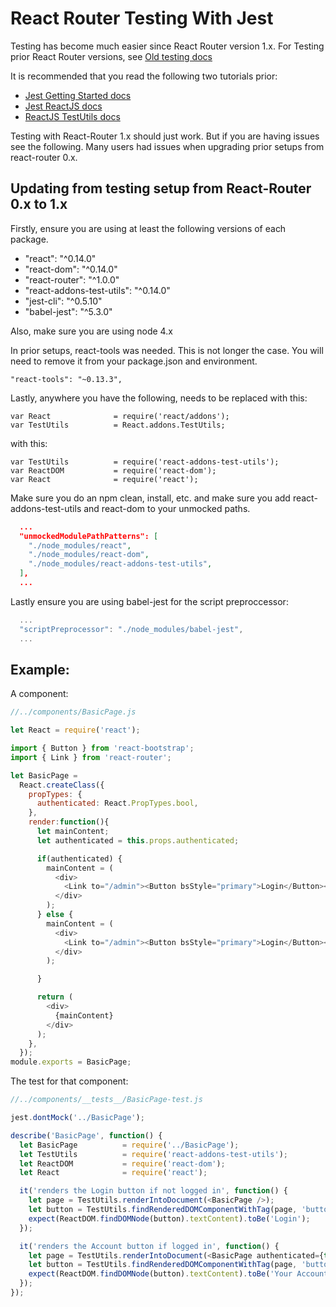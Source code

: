 React Router Testing With Jest
====================
Testing has become much easier since React Router version 1.x. For Testing prior React Router versions, see   [Old testing docs](https://github.com/rackt/react-router/blob/57543eb41ce45b994a29792d77c86cc10b51eac9/docs/guides/testing.md)

It is recommended that you read the following two tutorials prior:
- [Jest Getting Started docs](https://facebook.github.io/jest/docs/getting-started.html)
- [Jest ReactJS docs](https://facebook.github.io/jest/docs/tutorial-react.html)
- [ReactJS TestUtils docs](https://facebook.github.io/react/docs/test-utils.html)

Testing with React-Router 1.x should just work. But if you are having issues see the following. Many users had issues when upgrading prior setups from react-router 0.x.

Updating from testing setup from React-Router 0.x to 1.x
----------------------------------------------
Firstly, ensure you are using at least the following versions of each package.
- "react": "^0.14.0"
- "react-dom": "^0.14.0"
- "react-router": "^1.0.0"
- "react-addons-test-utils": "^0.14.0"
- "jest-cli": "^0.5.10"
- "babel-jest": "^5.3.0"

Also, make sure you are using node 4.x

In prior setups, react-tools was needed. This is not longer the case. You will need to remove it from your package.json and environment.

```
"react-tools": "~0.13.3",
```

Lastly, anywhere you have the following, needs to be replaced with this:

```
var React              = require('react/addons');
var TestUtils          = React.addons.TestUtils;
```

with this:

```
var TestUtils          = require('react-addons-test-utils');
var ReactDOM           = require('react-dom');
var React              = require('react');
```

Make sure you do an npm clean, install, etc. and make sure you add react-addons-test-utils and react-dom to your unmocked paths.

```json
  ...
  "unmockedModulePathPatterns": [
    "./node_modules/react",
    "./node_modules/react-dom",
    "./node_modules/react-addons-test-utils",
  ],
  ...

```

Lastly ensure you are using babel-jest for the script preproccessor:

```js
  ...
  "scriptPreprocessor": "./node_modules/babel-jest",
  ...
```


Example:
----------------------------------------------
A component:
```js
//../components/BasicPage.js

let React = require('react');

import { Button } from 'react-bootstrap';
import { Link } from 'react-router';

let BasicPage =
  React.createClass({
    propTypes: {
      authenticated: React.PropTypes.bool,
    },
    render:function(){
      let mainContent;
      let authenticated = this.props.authenticated;

      if(authenticated) {
        mainContent = (
          <div>
            <Link to="/admin"><Button bsStyle="primary">Login</Button></Link>
          </div>
        );
      } else {
        mainContent = (
          <div>
            <Link to="/admin"><Button bsStyle="primary">Login</Button></Link>
          </div>
        );

      }

      return (
        <div>
          {mainContent}
        </div>
      );
    },
  });
module.exports = BasicPage;
```

The test for that component:
```js
//../components/__tests__/BasicPage-test.js

jest.dontMock('../BasicPage');

describe('BasicPage', function() {
  let BasicPage          = require('../BasicPage');
  let TestUtils          = require('react-addons-test-utils');
  let ReactDOM           = require('react-dom');
  let React              = require('react');

  it('renders the Login button if not logged in', function() {
    let page = TestUtils.renderIntoDocument(<BasicPage />);
    let button = TestUtils.findRenderedDOMComponentWithTag(page, 'button');
    expect(ReactDOM.findDOMNode(button).textContent).toBe('Login');
  });

  it('renders the Account button if logged in', function() {
    let page = TestUtils.renderIntoDocument(<BasicPage authenticated={true} />);
    let button = TestUtils.findRenderedDOMComponentWithTag(page, 'button');
    expect(ReactDOM.findDOMNode(button).textContent).toBe('Your Account');
  });
});
```
